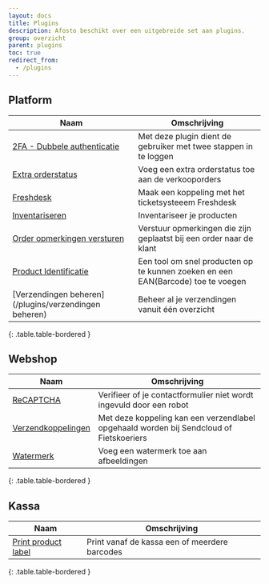 ```yaml
---
layout: docs
title: Plugins
description: Afosto beschikt over een uitgebreide set aan plugins.
group: overzicht
parent: plugins
toc: true
redirect_from:
  - /plugins
---
```

## Platform  

|Naam|Omschrijving|  
|---|---|
|[2FA - Dubbele authenticatie](/plugins/2fa-dubbele-authenticatie)|Met deze plugin dient de gebruiker met twee stappen in te loggen|
|[Extra orderstatus](/plugins/extra-orderstatussen)|Voeg een extra orderstatus toe aan de verkooporders|
|[Freshdesk](/plugins/freshdesk)|Maak een koppeling met het ticketsysteeem Freshdesk|
|[Inventariseren](/plugins/inventariseren)|Inventariseer je producten|
|[Order opmerkingen versturen](/plugins/order-opmerkingen-versturen)|Verstuur opmerkingen die zijn geplaatst bij een order naar de klant|
|[Product Identificatie](/plugins/pid)|Een tool om snel producten op te kunnen zoeken en een EAN(Barcode) toe te voegen|
|[Verzendingen beheren](/plugins/verzendingen beheren)|Beheer al je verzendingen vanuit één overzicht|
{: .table.table-bordered }

## Webshop

|Naam|Omschrijving|
|---|---|
|[ReCAPTCHA](/plugins/recaptcha)|Verifieer of je contactformulier niet wordt ingevuld door een robot|
|[Verzendkoppelingen](/plugins/verzendkoppelingen)|Met deze koppeling kan een verzendlabel opgehaald worden bij Sendcloud of Fietskoeriers|
|[Watermerk](/plugins/watermerk)|Voeg een watermerk toe aan afbeeldingen|
{: .table.table-bordered }

## Kassa

|Naam|Omschrijving|
|---|---|
|[Print product label](/plugins/print_product_label)|Print vanaf de kassa een of meerdere barcodes |
{: .table.table-bordered }

